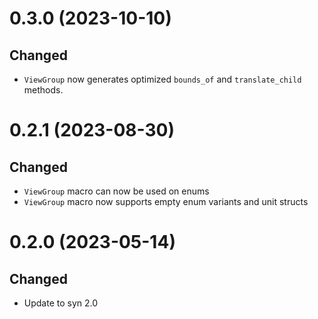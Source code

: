 0.3.0 (2023-10-10)
==================

## Changed

* `ViewGroup` now generates optimized `bounds_of` and `translate_child` methods.

0.2.1 (2023-08-30)
==================

## Changed

* `ViewGroup` macro can now be used on enums
* `ViewGroup` macro now supports empty enum variants and unit structs

0.2.0 (2023-05-14)
==================

## Changed

 * Update to syn 2.0
